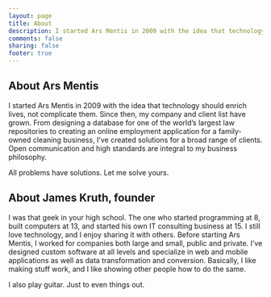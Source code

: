 ```yaml
---
layout: page
title: About
description: I started Ars Mentis in 2009 with the idea that technology should enrich lives, not complicate them.
comments: false
sharing: false
footer: true
---
```


About Ars Mentis
----------------

I started Ars Mentis in 2009 with the idea that technology should enrich lives, not complicate them. Since then, my company and client list have grown. From designing a database for one of the world’s largest law repositories to creating an online employment application for a family-owned cleaning business, I’ve created solutions for a broad range of clients. Open communication and high standards are integral to my business philosophy.

All problems have solutions. Let me solve yours.

<a name="james"></a>About James Kruth, founder
--------------------------

I was that geek in your high school. The one who started programming at 8, built computers at 13, and started his own IT consulting business at 15. I still love technology, and I enjoy sharing it with others. Before starting Ars Mentis, I worked for companies both large and small, public and private. I’ve designed custom software at all levels and specialize in web and mobile applications as well as data transformation and conversion. Basically, I like making stuff work, and I like showing other people how to do the same.

I also play guitar. Just to even things out.
